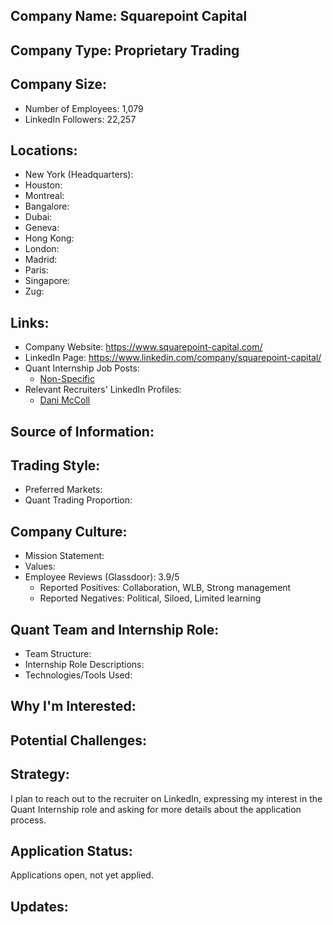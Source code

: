 ## Company Name: Squarepoint Capital

## Company Type: Proprietary Trading

## Company Size:
- Number of Employees: 1,079
- LinkedIn Followers: 22,257

## Locations:
- New York (Headquarters): 
- Houston: 
- Montreal: 
- Bangalore: 
- Dubai: 
- Geneva: 
- Hong Kong: 
- London: 
- Madrid: 
- Paris: 
- Singapore: 
- Zug: 

## Links:
- Company Website: https://www.squarepoint-capital.com/
- LinkedIn Page: https://www.linkedin.com/company/squarepoint-capital/
- Quant Internship Job Posts: 
  - [Non-Specific](https://www.squarepoint-capital.com/careers#s5)
- Relevant Recruiters' LinkedIn Profiles: 
  - [Dani McColl](https://www.linkedin.com/in/dani-mccoll-5a140526/)

## Source of Information:

## Trading Style:
- Preferred Markets: 
- Quant Trading Proportion: 

## Company Culture:
- Mission Statement: 
- Values: 
- Employee Reviews (Glassdoor): 3.9/5
  - Reported Positives: Collaboration, WLB, Strong management
  - Reported Negatives: Political, Siloed, Limited learning

## Quant Team and Internship Role:
- Team Structure: 
- Internship Role Descriptions: 
- Technologies/Tools Used: 

## Why I'm Interested:

## Potential Challenges: 

## Strategy:
I plan to reach out to the recruiter on LinkedIn, expressing my interest in the Quant Internship role and asking for more details about the application process.

## Application Status:
Applications open, not yet applied.

## Updates:

